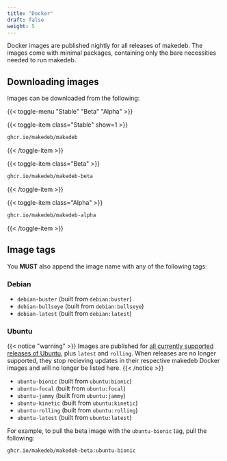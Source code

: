 ```yaml
---
title: "Docker"
draft: false
weight: 5
---
```


Docker images are published nightly for all releases of makedeb. The images come with minimal packages, containing only the bare necessities needed to run makedeb.

## Downloading images

Images can be downloaded from the following:

{{< toggle-menu "Stable" "Beta" "Alpha" >}}

{{< toggle-item class="Stable" show=1 >}}
```sh
ghcr.io/makedeb/makedeb
```
{{< /toggle-item >}}

{{< toggle-item class="Beta" >}}
```sh
ghcr.io/makedeb/makedeb-beta
```
{{< /toggle-item >}}

{{< toggle-item class="Alpha" >}}
```sh
ghcr.io/makedeb/makedeb-alpha
```
{{< /toggle-item >}}

## Image tags
You **MUST** also append the image name with any of the following tags:

### Debian
- `debian-buster` (built from `debian:buster`)
- `debian-bullseye` (built from `debian:bullseye`)
- `debian-latest` (built from `debian:latest`)

### Ubuntu
{{< notice "warning" >}}
Images are published for [all currently supported releases of Ubuntu](https://wiki.ubuntu.com/Releases), plus `latest` and `rolling`. When releases are no longer supported, they stop recieving updates in their respective makedeb Docker images and will no longer be listed here.
{{< /notice >}}

- `ubuntu-bionic` (built from `ubuntu:bionic`)
- `ubuntu-focal` (built from `ubuntu:focal`)
- `ubuntu-jammy` (built from `ubuntu:jammy`)
- `ubuntu-kinetic` (built from `ubuntu:kinetic`)
- `ubuntu-rolling` (built from `ubuntu:rolling`)
- `ubuntu-latest` (built from `ubuntu:latest`)

For example, to pull the beta image with the `ubuntu-bionic` tag, pull the following:

```
ghcr.io/makedeb/makedeb-beta:ubuntu-bionic
```

